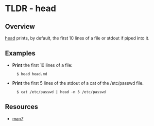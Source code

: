 TLDR - head
==========

Overview
--------

[head] prints, by default, the first 10 lines of a file or stdout if piped into it.

Examples
--------

- **Print** the first 10 lines of a file:

        $ head head.md

- **Print** the first 5 lines of the stdout of a cat of the /etc/passwd file.

		$ cat /etc/passwd | head -n 5 /etc/passwd

Resources
---------

- [man7](http://man7.org/linux/man-pages/man1/head.1.html)

[head]: http://man7.org/linux/man-pages/man1/head.1.html

